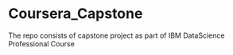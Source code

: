 # Coursera_Capstone
The repo consists of capstone project as part of IBM DataScience Professional Course
